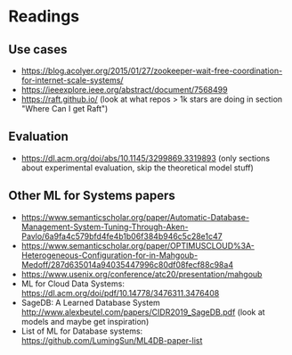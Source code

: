 # Readings

## Use cases
- https://blog.acolyer.org/2015/01/27/zookeeper-wait-free-coordination-for-internet-scale-systems/
- https://ieeexplore.ieee.org/abstract/document/7568499
- https://raft.github.io/	(look at what repos > 1k stars are doing in section "Where Can I get Raft")


## Evaluation
- https://dl.acm.org/doi/abs/10.1145/3299869.3319893	(only sections about experimental evaluation, skip the theoretical model stuff)


## Other ML for Systems papers
- https://www.semanticscholar.org/paper/Automatic-Database-Management-System-Tuning-Through-Aken-Pavlo/6a9fa4c579bfd4fe4b1b06f384b946c5c28e1c47
- https://www.semanticscholar.org/paper/OPTIMUSCLOUD%3A-Heterogeneous-Configuration-for-in-Mahgoub-Medoff/287d635014a94035447996c80df08fecf88c98a4
- https://www.usenix.org/conference/atc20/presentation/mahgoub
- ML for Cloud Data Systems: https://dl.acm.org/doi/pdf/10.14778/3476311.3476408
- SageDB: A Learned Database System http://www.alexbeutel.com/papers/CIDR2019_SageDB.pdf (look at models and maybe get inspiration)
- List of ML for Database systems: https://github.com/LumingSun/ML4DB-paper-list
